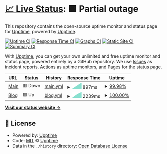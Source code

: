 # [📈 Live Status](https://status.dranem.me): <!--live status--> **🟧 Partial outage**

This repository contains the open-source uptime monitor and status page for [Upptime](https://upptime.js.org), powered by [Upptime](https://github.com/upptime/upptime).

[![Uptime CI](https://github.com/drnmm/status/workflows/Uptime%20CI/badge.svg)](https://github.com/drnmm/status/actions?query=workflow%3A%22Uptime+CI%22)
[![Response Time CI](https://github.com/drnmm/status/workflows/Response%20Time%20CI/badge.svg)](https://github.com/drnmm/status/actions?query=workflow%3A%22Response+Time+CI%22)
[![Graphs CI](https://github.com/drnmm/status/workflows/Graphs%20CI/badge.svg)](https://github.com/drnmm/status/actions?query=workflow%3A%22Graphs+CI%22)
[![Static Site CI](https://github.com/drnmm/status/workflows/Static%20Site%20CI/badge.svg)](https://github.com/drnmm/status/actions?query=workflow%3A%22Static+Site+CI%22)
[![Summary CI](https://github.com/drnmm/status/workflows/Summary%20CI/badge.svg)](https://github.com/drnmm/status/actions?query=workflow%3A%22Summary+CI%22)

With [Upptime](https://upptime.js.org), you can get your own unlimited and free uptime monitor and status page, powered entirely by a GitHub repository. We use [Issues](https://github.com/upptime/upptime/issues) as incident reports, [Actions](https://github.com/drnmm/status/actions) as uptime monitors, and [Pages](https://status.dranem.me) for the status page.

<!--start: status pages-->
<!-- This summary is generated by Upptime (https://github.com/upptime/upptime) -->
<!-- Do not edit this manually, your changes will be overwritten -->
<!-- prettier-ignore -->
| URL | Status | History | Response Time | Uptime |
| --- | ------ | ------- | ------------- | ------ |
| <img alt="" src="https://favicons.githubusercontent.com/www.dranem.me" height="13"> [Main](https://www.dranem.me) | 🟥 Down | [main.yml](https://github.com/drnmm/status/commits/HEAD/history/main.yml) | <details><summary><img alt="Response time graph" src="./graphs/main/response-time-week.png" height="20"> 897ms</summary><br><a href="https://status.dranem.me/history/main"><img alt="Response time 897" src="https://img.shields.io/endpoint?url=https%3A%2F%2Fraw.githubusercontent.com%2Fdrnmm%2Fstatus%2FHEAD%2Fapi%2Fmain%2Fresponse-time.json"></a><br><a href="https://status.dranem.me/history/main"><img alt="24-hour response time 897" src="https://img.shields.io/endpoint?url=https%3A%2F%2Fraw.githubusercontent.com%2Fdrnmm%2Fstatus%2FHEAD%2Fapi%2Fmain%2Fresponse-time-day.json"></a><br><a href="https://status.dranem.me/history/main"><img alt="7-day response time 897" src="https://img.shields.io/endpoint?url=https%3A%2F%2Fraw.githubusercontent.com%2Fdrnmm%2Fstatus%2FHEAD%2Fapi%2Fmain%2Fresponse-time-week.json"></a><br><a href="https://status.dranem.me/history/main"><img alt="30-day response time 897" src="https://img.shields.io/endpoint?url=https%3A%2F%2Fraw.githubusercontent.com%2Fdrnmm%2Fstatus%2FHEAD%2Fapi%2Fmain%2Fresponse-time-month.json"></a><br><a href="https://status.dranem.me/history/main"><img alt="1-year response time 897" src="https://img.shields.io/endpoint?url=https%3A%2F%2Fraw.githubusercontent.com%2Fdrnmm%2Fstatus%2FHEAD%2Fapi%2Fmain%2Fresponse-time-year.json"></a></details> | <details><summary><a href="https://status.dranem.me/history/main">99.98%</a></summary><a href="https://status.dranem.me/history/main"><img alt="All-time uptime 99.98%" src="https://img.shields.io/endpoint?url=https%3A%2F%2Fraw.githubusercontent.com%2Fdrnmm%2Fstatus%2FHEAD%2Fapi%2Fmain%2Fuptime.json"></a><br><a href="https://status.dranem.me/history/main"><img alt="24-hour uptime 99.98%" src="https://img.shields.io/endpoint?url=https%3A%2F%2Fraw.githubusercontent.com%2Fdrnmm%2Fstatus%2FHEAD%2Fapi%2Fmain%2Fuptime-day.json"></a><br><a href="https://status.dranem.me/history/main"><img alt="7-day uptime 99.98%" src="https://img.shields.io/endpoint?url=https%3A%2F%2Fraw.githubusercontent.com%2Fdrnmm%2Fstatus%2FHEAD%2Fapi%2Fmain%2Fuptime-week.json"></a><br><a href="https://status.dranem.me/history/main"><img alt="30-day uptime 99.98%" src="https://img.shields.io/endpoint?url=https%3A%2F%2Fraw.githubusercontent.com%2Fdrnmm%2Fstatus%2FHEAD%2Fapi%2Fmain%2Fuptime-month.json"></a><br><a href="https://status.dranem.me/history/main"><img alt="1-year uptime 99.98%" src="https://img.shields.io/endpoint?url=https%3A%2F%2Fraw.githubusercontent.com%2Fdrnmm%2Fstatus%2FHEAD%2Fapi%2Fmain%2Fuptime-year.json"></a></details>
| <img alt="" src="https://favicons.githubusercontent.com/blog.dranem.me" height="13"> [Blog](https://blog.dranem.me) | 🟩 Up | [blog.yml](https://github.com/drnmm/status/commits/HEAD/history/blog.yml) | <details><summary><img alt="Response time graph" src="./graphs/blog/response-time-week.png" height="20"> 2239ms</summary><br><a href="https://status.dranem.me/history/blog"><img alt="Response time 2239" src="https://img.shields.io/endpoint?url=https%3A%2F%2Fraw.githubusercontent.com%2Fdrnmm%2Fstatus%2FHEAD%2Fapi%2Fblog%2Fresponse-time.json"></a><br><a href="https://status.dranem.me/history/blog"><img alt="24-hour response time 2239" src="https://img.shields.io/endpoint?url=https%3A%2F%2Fraw.githubusercontent.com%2Fdrnmm%2Fstatus%2FHEAD%2Fapi%2Fblog%2Fresponse-time-day.json"></a><br><a href="https://status.dranem.me/history/blog"><img alt="7-day response time 2239" src="https://img.shields.io/endpoint?url=https%3A%2F%2Fraw.githubusercontent.com%2Fdrnmm%2Fstatus%2FHEAD%2Fapi%2Fblog%2Fresponse-time-week.json"></a><br><a href="https://status.dranem.me/history/blog"><img alt="30-day response time 2239" src="https://img.shields.io/endpoint?url=https%3A%2F%2Fraw.githubusercontent.com%2Fdrnmm%2Fstatus%2FHEAD%2Fapi%2Fblog%2Fresponse-time-month.json"></a><br><a href="https://status.dranem.me/history/blog"><img alt="1-year response time 2239" src="https://img.shields.io/endpoint?url=https%3A%2F%2Fraw.githubusercontent.com%2Fdrnmm%2Fstatus%2FHEAD%2Fapi%2Fblog%2Fresponse-time-year.json"></a></details> | <details><summary><a href="https://status.dranem.me/history/blog">100.00%</a></summary><a href="https://status.dranem.me/history/blog"><img alt="All-time uptime 100.00%" src="https://img.shields.io/endpoint?url=https%3A%2F%2Fraw.githubusercontent.com%2Fdrnmm%2Fstatus%2FHEAD%2Fapi%2Fblog%2Fuptime.json"></a><br><a href="https://status.dranem.me/history/blog"><img alt="24-hour uptime 100.00%" src="https://img.shields.io/endpoint?url=https%3A%2F%2Fraw.githubusercontent.com%2Fdrnmm%2Fstatus%2FHEAD%2Fapi%2Fblog%2Fuptime-day.json"></a><br><a href="https://status.dranem.me/history/blog"><img alt="7-day uptime 100.00%" src="https://img.shields.io/endpoint?url=https%3A%2F%2Fraw.githubusercontent.com%2Fdrnmm%2Fstatus%2FHEAD%2Fapi%2Fblog%2Fuptime-week.json"></a><br><a href="https://status.dranem.me/history/blog"><img alt="30-day uptime 100.00%" src="https://img.shields.io/endpoint?url=https%3A%2F%2Fraw.githubusercontent.com%2Fdrnmm%2Fstatus%2FHEAD%2Fapi%2Fblog%2Fuptime-month.json"></a><br><a href="https://status.dranem.me/history/blog"><img alt="1-year uptime 100.00%" src="https://img.shields.io/endpoint?url=https%3A%2F%2Fraw.githubusercontent.com%2Fdrnmm%2Fstatus%2FHEAD%2Fapi%2Fblog%2Fuptime-year.json"></a></details>

<!--end: status pages-->

[**Visit our status website →**](https://status.dranem.me)

## 📄 License

- Powered by: [Upptime](https://github.com/upptime/upptime)
- Code: [MIT](./LICENSE) © [Upptime](https://upptime.js.org)
- Data in the `./history` directory: [Open Database License](https://opendatacommons.org/licenses/odbl/1-0/)
